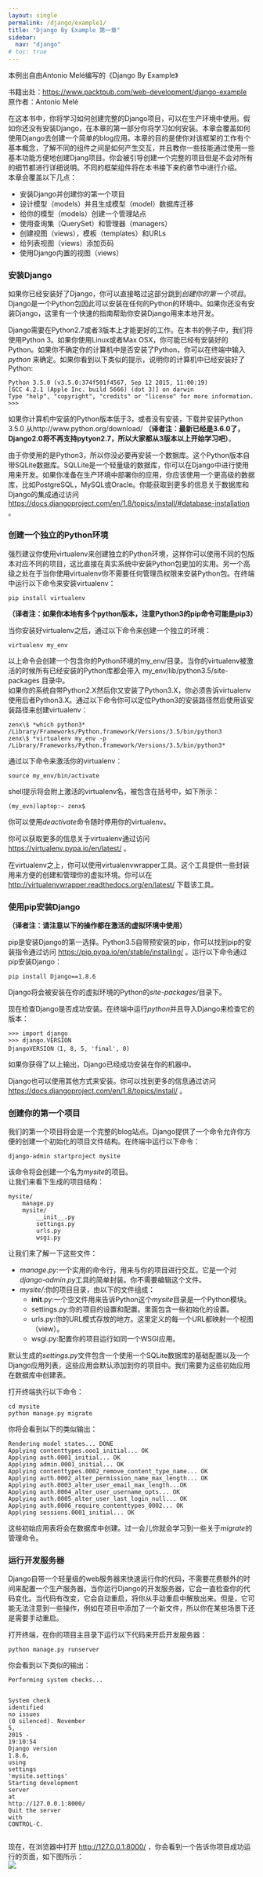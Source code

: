 ```yaml
---
layout: single
permalink: /django/example1/
title: "Django By Example 第一章"
sidebar:
  nav: "django"
# toc: true
---
```


本例出自由Antonio Melé编写的《Django By Example》

<div ><p>书籍出处：<a href="https://www.packtpub.com/web-development/django-example" class="uri">https://www.packtpub.com/web-development/django-example</a><br>
原作者：Antonio Melé</p>

<p>在这本书中，你将学习如何创建完整的Django项目，可以在生产环境中使用。假如你还没有安装Django，在本章的第一部分你将学习如何安装。本章会覆盖如何使用Django去创建一个简单的blog应用。本章的目的是使你对该框架的工作有个基本概念，了解不同的组件之间是如何产生交互，并且教你一些技能通过使用一些基本功能方便地创建Djang项目。你会被引导创建一个完整的项目但是不会对所有的细节都进行详细说明。不同的框架组件将在本书接下来的章节中进行介绍。<br>
本章会覆盖以下几点：</p>
<ul>
<li>安装Django并创建你的第一个项目</li>
<li>设计模型（models）并且生成模型（model）数据库迁移</li>
<li>给你的模型（models）创建一个管理站点</li>
<li>使用查询集（QuerySet）和管理器（managers）</li>
<li>创建视图（views），模板（templates）和URLs</li>
<li>给列表视图（views）添加页码</li>
<li>使用Django内置的视图（views）</li>
</ul>

### 安装Django

<p>如果你已经安装好了Django，你可以直接略过这部分跳到<em>创建你的第一个项目</em>。Django是一个Python包因此可以安装在任何的Python的环境中。如果你还没有安装Django，这里有一个快速的指南帮助你安装Django用来本地开发。</p>
<p>Django需要在Python2.7或者3版本上才能更好的工作。在本书的例子中，我们将使用Python 3。如果你使用Linux或者Max OSX，你可能已经有安装好的Python。如果你不确定你的计算机中是否安装了Python，你可以在终端中输入 <em>python</em> 来确定。如果你看到以下类似的提示，说明你的计算机中已经安装好了Python:</p>
<pre class="shell"><code class="hljs css"><span class="hljs-selector-tag">Python</span> 3<span class="hljs-selector-class">.5</span><span class="hljs-selector-class">.0</span> (<span class="hljs-selector-tag">v3</span><span class="hljs-selector-class">.5</span><span class="hljs-selector-class">.0</span><span class="hljs-selector-pseudo">:374f501f4567</span>, <span class="hljs-selector-tag">Sep</span> 12 2015, 11<span class="hljs-selector-pseudo">:00</span><span class="hljs-selector-pseudo">:19)</span>
<span class="hljs-selector-attr">[GCC 4.2.1 (Apple Inc. build 5666) (dot 3)]</span> <span class="hljs-selector-tag">on</span> <span class="hljs-selector-tag">darwin</span>
<span class="hljs-selector-tag">Type</span> "<span class="hljs-selector-tag">help</span>", "<span class="hljs-selector-tag">copyright</span>", "<span class="hljs-selector-tag">credits</span>" <span class="hljs-selector-tag">or</span> "<span class="hljs-selector-tag">license</span>" <span class="hljs-selector-tag">for</span> <span class="hljs-selector-tag">more</span> <span class="hljs-selector-tag">information</span>.
&gt;&gt;&gt;</code></pre>
<p>如果你计算机中安装的Python版本低于3，或者没有安装，下载并安装Python 3.5.0 从http://www.python.org/download/ <strong>（译者注：最新已经是3.6.0了，Django2.0将不再支持pytyon2.7，所以大家都从3版本以上开始学习吧）</strong>。</p>
<p>由于你使用的是Python3，所以你没必要再安装一个数据库。这个Python版本自带SQLite数据库。SQLLite是一个轻量级的数据库，你可以在Django中进行使用用来开发。如果你准备在生产环境中部署你的应用，你应该使用一个更高级的数据库，比如PostgreSQL，MySQL或Oracle。你能获取到更多的信息关于数据库和Django的集成通过访问 <a href="https://docs.djangoproject.com/en/1.8/topics/install/#database-installation" class="uri">https://docs.djangoproject.com/en/1.8/topics/install/#database-installation</a> 。</p>

### 创建一个独立的Python环境
<p>强烈建议你使用virtualenv来创建独立的Python环境，这样你可以使用不同的包版本对应不同的项目，这比直接在真实系统中安装Python包更加的实用。另一个高级之处在于当你使用virtualenv你不需要任何管理员权限来安装Python包。在终端中运行以下命令来安装virtualenv：</p>
<pre><code class="hljs cmake">pip <span class="hljs-keyword">install</span> virtualenv</code></pre>
<p><strong>（译者注：如果你本地有多个python版本，注意Python3的pip命令可能是pip3）</strong></p>
<p>当你安装好virtualenv之后，通过以下命令来创建一个独立的环境：</p>
<pre><code class="hljs nginx"><span class="hljs-attribute">virtualenv</span> my_env</code></pre>
<p>以上命令会创建一个包含你的Python环境的my_env/目录。当你的virtualenv被激活的时候所有已经安装的Python库都会带入 my_env/lib/python3.5/site-packages 目录中。<br>
如果你的系统自带Python2.X然后你又安装了Python3.X，你必须告诉virtualenv使用后者Python3.X。通过以下命令你可以定位Python3的安装路径然后使用该安装路径来创建virtualenv：</p>
<pre class="shell"><code class="hljs groovy">zenx\$ *which python3* 
<span class="hljs-regexp">/Library/</span>Frameworks<span class="hljs-regexp">/Python.framework/</span>Versions<span class="hljs-regexp">/3.5/</span>bin/python3
zenx\$ *virtualenv my_env -p 
<span class="hljs-regexp">/Library/</span>Frameworks<span class="hljs-regexp">/Python.framework/</span>Versions<span class="hljs-regexp">/3.5/</span>bin/python3*</code></pre>
<p>通过以下命令来激活你的virtualenv：</p>
<pre><code class="hljs bash"><span class="hljs-built_in">source</span> my_env/bin/activate</code></pre>
<p>shell提示将会附上激活的virtualenv名，被包含在括号中，如下所示：</p>
<pre><code class="hljs groovy">(my_evn)<span class="hljs-string">laptop:</span>~ zenx$</code></pre>
<p>你可以使用<em>deactivate</em>命令随时停用你的virtualenv。</p>
<p>你可以获取更多的信息关于virtualenv通过访问 <a href="https://virtualenv.pypa.io/en/latest/" class="uri">https://virtualenv.pypa.io/en/latest/</a> 。</p>
<p>在virtualenv之上，你可以使用virtualenvwrapper工具。这个工具提供一些封装用来方便的创建和管理你的虚拟环境。你可以在 <a href="http://virtualenvwrapper.readthedocs.org/en/latest/" class="uri">http://virtualenvwrapper.readthedocs.org/en/latest/</a> 下载该工具。</p>

### 使用pip安装Django

<p><strong>（译者注：请注意以下的操作都在激活的虚拟环境中使用）</strong></p>
<p>pip是安装Django的第一选择。Python3.5自带预安装的pip，你可以找到pip的安装指令通过访问 <a href="https://pip.pypa.io/en/stable/installing/" class="uri">https://pip.pypa.io/en/stable/installing/</a> 。运行以下命令通过pip安装Django：</p>
<pre><code class="hljs cmake">pip <span class="hljs-keyword">install</span> Django==<span class="hljs-number">1.8</span>.<span class="hljs-number">6</span></code></pre>
<p>Django将会被安装在你的虚拟环境的Python的<em>site-packages/</em>目录下。</p>
<p>现在检查Django是否成功安装。在终端中运行<em>python</em>并且导入Django来检查它的版本：</p>
<pre class="shell"><code class="hljs ruby"><span class="hljs-meta">&gt;&gt;</span>&gt; import django
<span class="hljs-meta">&gt;&gt;</span>&gt; django.VERSION
DjangoVERSION（<span class="hljs-number">1</span>, <span class="hljs-number">8</span>, <span class="hljs-number">5</span>, <span class="hljs-string">'final'</span>, <span class="hljs-number">0</span>)</code></pre>
<p>如果你获得了以上输出，Django已经成功安装在你的机器中。</p>
<p>Django也可以使用其他方式来安装。你可以找到更多的信息通过访问 <a href="https://docs.djangoproject.com/en/1.8/topics/install/" class="uri">https://docs.djangoproject.com/en/1.8/topics/install/</a> 。</p>

### 创建你的第一个项目
<p>我们的第一个项目将会是一个完整的blog站点。Django提供了一个命令允许你方便的创建一个初始化的项目文件结构。在终端中运行以下命令：</p>
<pre><code class="hljs">django-admin startproject mysite</code></pre>
<p>该命令将会创建一个名为<em>mysite</em>的项目。<br>
让我们来看下生成的项目结构：</p>
<pre><code class="hljs">mysite/
    manage.py
    mysite/
        __init__.py
        settings.py
        urls.py
        wsgi.py</code></pre>
<p>让我们来了解一下这些文件：</p>
<ul>
<li><em>manage.py</em>:一个实用的命令行，用来与你的项目进行交互。它是一个对<em>django-admin.py</em>工具的简单封装。你不需要编辑这个文件。</li>
<li><em>mysite/</em>:你的项目目录，由以下的文件组成：
<ul>
<li><strong>init</strong>.py:一个空文件用来告诉Python这个<em>mysite</em>目录是一个Python模块。</li>
<li>settings.py:你的项目的设置和配置。里面包含一些初始化的设置。</li>
<li>urls.py:你的URL模式存放的地方。这里定义的每一个URL都映射一个视图（view）。</li>
<li>wsgi.py:配置你的项目运行如同一个WSGI应用。</li>
</ul></li>
</ul>
<p>默认生成的<em>settings.py</em>文件包含一个使用一个SQLite数据库的基础配置以及一个Django应用列表，这些应用会默认添加到你的项目中。我们需要为这些初始应用在数据库中创建表。</p>
<p>打开终端执行以下命令：</p>
<pre class="shell"><code class="hljs css"><span class="hljs-selector-tag">cd</span> <span class="hljs-selector-tag">mysite</span>
<span class="hljs-selector-tag">python</span> <span class="hljs-selector-tag">manage</span><span class="hljs-selector-class">.py</span> <span class="hljs-selector-tag">migrate</span></code></pre>
<p>你将会看到以下的类似输出：</p>
<pre class="shell"><code class="hljs css"><span class="hljs-selector-tag">Rendering</span> <span class="hljs-selector-tag">model</span> <span class="hljs-selector-tag">states</span>... <span class="hljs-selector-tag">DONE</span>
<span class="hljs-selector-tag">Applying</span> <span class="hljs-selector-tag">contenttypes</span><span class="hljs-selector-class">.ooo1_initial</span>... <span class="hljs-selector-tag">OK</span>
<span class="hljs-selector-tag">Applying</span> <span class="hljs-selector-tag">auth</span><span class="hljs-selector-class">.0001_initial</span>... <span class="hljs-selector-tag">OK</span>
<span class="hljs-selector-tag">Applying</span> <span class="hljs-selector-tag">admin</span><span class="hljs-selector-class">.0001_initial</span>... <span class="hljs-selector-tag">OK</span>
<span class="hljs-selector-tag">Applying</span> <span class="hljs-selector-tag">contenttypes</span><span class="hljs-selector-class">.0002_remove_content_type_name</span>... <span class="hljs-selector-tag">OK</span>
<span class="hljs-selector-tag">Applying</span> <span class="hljs-selector-tag">auth</span><span class="hljs-selector-class">.0002_alter_permission_name_max_length</span>... <span class="hljs-selector-tag">OK</span>
<span class="hljs-selector-tag">Applying</span> <span class="hljs-selector-tag">auth</span><span class="hljs-selector-class">.0003_alter_user_email_max_length</span>..<span class="hljs-selector-class">.OK</span>
<span class="hljs-selector-tag">Applying</span> <span class="hljs-selector-tag">auth</span><span class="hljs-selector-class">.0004_alter_user_username_opts</span>... <span class="hljs-selector-tag">OK</span>
<span class="hljs-selector-tag">Applying</span> <span class="hljs-selector-tag">auth</span><span class="hljs-selector-class">.0005_alter_user_last_login_null</span>... <span class="hljs-selector-tag">OK</span>
<span class="hljs-selector-tag">Applying</span> <span class="hljs-selector-tag">auth</span><span class="hljs-selector-class">.0006_require_contenttypes_0002</span>... <span class="hljs-selector-tag">OK</span>
<span class="hljs-selector-tag">Applying</span> <span class="hljs-selector-tag">sessions</span><span class="hljs-selector-class">.0001_initial</span>... <span class="hljs-selector-tag">OK</span></code></pre>
<p>这些初始应用表将会在数据库中创建。过一会儿你就会学习到一些关于<em>migrate</em>的管理命令。</p>

### 运行开发服务器
<p>Django自带一个轻量级的web服务器来快速运行你的代码，不需要花费额外的时间来配置一个生产服务器。当你运行Django的开发服务器，它会一直检查你的代码变化。当代码有改变，它会自动重启，将你从手动重启中解放出来。但是，它可能无法注意到一些操作，例如在项目中添加了一个新文件，所以你在某些场景下还是需要手动重启。</p>
<p>打开终端，在你的项目主目录下运行以下代码来开启开发服务器：</p>
<pre><code class="hljs css"><span class="hljs-selector-tag">python</span> <span class="hljs-selector-tag">manage</span><span class="hljs-selector-class">.py</span> <span class="hljs-selector-tag">runserver</span></code></pre>
<p>你会看到以下类似的输出：</p>
<pre class="shell"><code class="hljs sql">Performing system checks...
    
System <span class="hljs-keyword">check</span> <span class="hljs-keyword">identified</span> <span class="hljs-keyword">no</span> issues (<span class="hljs-number">0</span> silenced).
November <span class="hljs-number">5</span>, <span class="hljs-number">2015</span> - <span class="hljs-number">19</span>:<span class="hljs-number">10</span>:<span class="hljs-number">54</span>
Django <span class="hljs-keyword">version</span> <span class="hljs-number">1.8</span><span class="hljs-number">.6</span>, <span class="hljs-keyword">using</span> <span class="hljs-keyword">settings</span> <span class="hljs-string">'mysite.settings'</span>
<span class="hljs-keyword">Starting</span> development <span class="hljs-keyword">server</span> <span class="hljs-keyword">at</span> <span class="hljs-keyword">http</span>://<span class="hljs-number">127.0</span><span class="hljs-number">.0</span><span class="hljs-number">.1</span>:<span class="hljs-number">8000</span>/
Quit the <span class="hljs-keyword">server</span> <span class="hljs-keyword">with</span> CONTROL-<span class="hljs-keyword">C</span>.</code></pre>
<p>现在，在浏览器中打开 <a href="http://127.0.0.1:8000/" class="uri">http://127.0.0.1:8000/</a> ，你会看到一个告诉你项目成功运行的页面，如下图所示：<br>
<iframe id="iframe_0.45448383937082903" src="data:text/html;charset=utf8,%3Cstyle%3Ebody%7Bmargin:0;padding:0%7D%3C/style%3E%3Cimg%20id=%22img%22%20src=%22http://upload-images.jianshu.io/upload_images/3966530-e5ab238aa9acbef9.png?imageMogr2/auto-orient/strip%257CimageView2/2/w/1240&amp;_=6152893%22%20style=%22border:none;max-width:848px%22%3E%3Cscript%3Ewindow.onload%20=%20function%20()%20%7Bvar%20img%20=%20document.getElementById('img');%20window.parent.postMessage(%7BiframeId:'iframe_0.45448383937082903',width:img.width,height:img.height%7D,%20'http://www.cnblogs.com');%7D%3C/script%3E" style="border: none; width: 616px; height: 150px;" frameborder="0" scrolling="no"></iframe></p>
<p>你可以指定Django在定制的host和端口上运行开发服务，或者告诉它你想要运行你的项目通过读取一个不同的配置文件。例如：你可以运行以下 manage.py命令：</p>
<pre class="shell"><code class="hljs nginx"><span class="hljs-attribute">python</span> manage.py runserver <span class="hljs-number">127.0.0.1:8001</span> \
--settings=mysite.settings</code></pre>
<p>这个命令迟早会对处理需要不同设置的多套环境启到作用。记住，这个服务器只是单纯用来开发，不适合在生产环境中使用。为了在生产环境中部署Django，你需要使用真实的web服务让它运行成一个WSGI应用例如Apache，Gunicorn或者uWSGI<strong>（译者注：强烈推荐 nginx+uwsgi+Django）</strong>。你能够获取到更多关于如何在不同的web服务中部署Django的信息，访问 <a href="https://docs.djangoproject.com/en/1.8/howto/deployment/wsgi/" class="uri">https://docs.djangoproject.com/en/1.8/howto/deployment/wsgi/</a> 。</p>
<p>本书外额外的需要下载的章节<em>第十三章,Going Live</em>包含为你的Django项目设置一个生产环境。</p>

### 项目设置

<p>让我们打开settings.py文件来看看你的项目的配置。在该文件中有许多设置是Django内置的，但这些只是所有Django可用配置的一部分。你可以通过访问 <a href="https://docs.djangoproject.com/en/1.8/ref/settings/" class="uri">https://docs.djangoproject.com/en/1.8/ref/settings/</a> 看到所有的设置和它们默认的值。</p>
<p>以下列出的设置非常值得一看：</p>
<ul>
<li>DEBUG 一个布尔型用来开启或关闭项目的debug模式。如果设置为True，当你的应用抛出一个未被捕获的异常时Django将会显示一个详细的错误页面。当你准备部署项目到生产环境，请记住一定要关闭debug模式。永远不要在生产环境中部署一个打开debug模式的站点因为那会暴露你的项目中的敏感数据。</li>
<li>ALLOWED_HOSTS 当debug模式开启或者运行测试的时候不会起作用<strong>（译者注：最新的Django版本中，不管有没有开启debug模式该设置都会启作用）</strong>。一旦你准备部署你的项目到生产环境并且关闭了debug模式，为了允许访问你的Django项目你就必须添加你的域或host在这个设置中。</li>
<li>INSTALLED_APPS 这个设置你在所有的项目中都需要编辑。这个设置告诉Django有哪些应用会在这个项目中激活。默认的，Django包含以下应用：</li>
<li>django.contrib.admin：这是一个管理站点。</li>
<li>django.contrib.auth：这是一个权限框架。</li>
<li>django.contrib.contenttypes：这是一个内容类型的框架。</li>
<li>django.contrib.sessions：这是一个会话（session）框架。</li>
<li>django.contrib.messages：这是一个消息框架。</li>
<li>django.contrib.staticfiles：这是一个用来管理静态文件的框架</li>
<li>MIDDLEWARE_CLASSES 是一个包含可执行中间件的元组。</li>
<li>ROOT_URLCONF 指明你的应用定义的主URL模式存放在哪个Python模块中。</li>
<li>DATABASES 是一个包含了所有在项目中使用的数据库的设置的字典。里面一定有一个默认的数据库。默认的配置使用的是SQLite3数据库。</li>
<li>LANGUAGE_CODE 定义Django站点的默认语言编码。</li>
</ul>
<p>不要担心你目前还看不懂这些设置的含义。你将会在之后的章节中熟悉这些设置。</p>

### 项目和应用
<p>贯穿全书，你会反复的读到项目和应用的地位。在Django中，一个项目被认为是一个安装了一些设置的Django；一个应用是一个包含模型（models），视图（views），模板（templates）以及URLs的组合。应用之间的交互通过Django框架提供的一些特定功能，并且应用可能被各种各样的项目重复使用。你可以认为项目就是你的网站，这个网站包含多个应用，例如blog，wiki或者论坛，这些应用都可以被其他的项目使用。<strong>（译者注：我去，我竟然漏翻了这一节- -|||，罪过罪过，阿米头发）</strong></p>

### 创建一个应用

<p>现在让我们创建你的第一个Django应用。我们将要创建一个勉强凑合的blog应用。在你的项目主目录下，运行以下命令：</p>
<pre><code class="hljs css"><span class="hljs-selector-tag">python</span> <span class="hljs-selector-tag">manage</span><span class="hljs-selector-class">.py</span> <span class="hljs-selector-tag">startapp</span> <span class="hljs-selector-tag">blog</span></code></pre>
<p>这个命令会创建blog应用的基本目录结构，如下所示：</p>
<pre class="shell"><code class="hljs">blog/
    __init__.py
    admin.py
    migrations/
        __init__.py
    models.py
    tests.py
    views.py</code></pre>
<p>这些文件的含义：</p>
<ul>
<li>admin.py: 在这儿你可以注册你的模型（models）并将它们包含到Django的管理页面中。使用Django的管理页面是可选的。</li>
<li>migrations: 这个目录将会包含你的应用的数据库迁移。Migrations允许Django跟踪你的模型（model）变化并因此来同步数据库。</li>
<li>models.py: 你的应用的数据模型（models）。所有的Django应用都需要拥有一个<em>models.py</em>文件，但是这个文件可以是空的。</li>
<li>tests.py：在这儿你可以为你的应用创建测试。</li>
<li>views.py：你的应用逻辑将会放在这儿。每一个视图（view）都会接受一个HTTP请求，处理该请求，最后返回一个响应。</li>
</ul>

### 设计blog数据架构
<p>我们将要开始为你的blog设计初始的数据模型（models）。一个模型（model）就是一个Python类，该类继承了<em>django.db.models.model</em>,在其中的每一个属性表示一个数据库字段。Django将会为<em>models.py</em>中的每一个定义的模型（model）创建一张表。当你创建好一个模型（model），Django会提供一个非常实用的API来方便的查询数据库。</p>
<p>首先，我们定义一个<em>POST</em>模型（model）。在blog应用下的<em>models.py</em>文件中添加以下内容：</p>
<div class="sourceCode"><pre class="sourceCode python"><code class="sourceCode python hljs"><span class="im"><span class="hljs-keyword">from</span></span> django.db <span class="im"><span class="hljs-keyword">import</span></span> models
<span class="im"><span class="hljs-keyword">from</span></span> django.utils <span class="im"><span class="hljs-keyword">import</span></span> timezone
<span class="im"><span class="hljs-keyword">from</span></span> django.contrib.auth.models <span class="im"><span class="hljs-keyword">import</span></span> User


<span class="kw"><span class="hljs-class"><span class="hljs-keyword">class</span></span></span><span class="hljs-class"> <span class="hljs-title">Post</span><span class="hljs-params">(models.Model)</span>:</span>
    STATUS_CHOICES <span class="op">=</span> (
        (<span class="st"><span class="hljs-string">'draft'</span></span>, <span class="st"><span class="hljs-string">'Draft'</span></span>),
        (<span class="st"><span class="hljs-string">'published'</span></span>, <span class="st"><span class="hljs-string">'Published'</span></span>),
    )
    title <span class="op">=</span> models.CharField(max_length<span class="op">=</span><span class="dv"><span class="hljs-number">250</span></span>)
    slug <span class="op">=</span> models.SlugField(max_length<span class="op">=</span><span class="dv"><span class="hljs-number">250</span></span>,
                            unique_for_date<span class="op">=</span><span class="st"><span class="hljs-string">'publish'</span></span>)
    author <span class="op">=</span> models.ForeignKey(User,
                                related_name<span class="op">=</span><span class="st"><span class="hljs-string">'blog_posts'</span></span>)
    body <span class="op">=</span> models.TextField()
    publish <span class="op">=</span> models.DateTimeField(default<span class="op">=</span>timezone.now)
    created <span class="op">=</span> models.DateTimeField(auto_now_add<span class="op">=</span><span class="va"><span class="hljs-keyword">True</span></span>)
    updated <span class="op">=</span> models.DateTimeField(auto_now<span class="op">=</span><span class="va"><span class="hljs-keyword">True</span></span>)
    status <span class="op">=</span> models.CharField(max_length<span class="op">=</span><span class="dv"><span class="hljs-number">10</span></span>,
                                choices<span class="op">=</span>STATUS_CHOICES,
                                default<span class="op">=</span><span class="st"><span class="hljs-string">'draft'</span></span>)
                            
    <span class="kw"><span class="hljs-class"><span class="hljs-keyword">class</span></span></span><span class="hljs-class"> <span class="hljs-title">Meta</span>:</span>
        ordering <span class="op">=</span> (<span class="st"><span class="hljs-string">'-publish'</span></span>,)
        
    <span class="kw"><span class="hljs-function"><span class="hljs-keyword">def</span></span></span><span class="hljs-function"> </span><span class="fu"><span class="hljs-function"><span class="hljs-title">__str__</span></span></span><span class="hljs-function"><span class="hljs-params">(</span></span><span class="va"><span class="hljs-function"><span class="hljs-params">self</span></span></span><span class="hljs-function"><span class="hljs-params">)</span>:</span>
        <span class="cf"><span class="hljs-keyword">return</span></span> <span class="va">self</span>.title</code></pre></div>
<p>这就是我们给blog帖子使用的基础模型（model）。让我们来看下刚才在这个模型（model）中定义的各个字段含义：</p>
<ul>
<li>title： 这个字段对应帖子的标题。它是<em>CharField</em>，在SQL数据库中会被转化成VARCHAR。</li>
<li>slug：这个字段将会在URLs中使用。slug就是一个短标签，该标签只包含字母，数字，下划线或连接线。我们将通过使用slug字段给我们的blog帖子构建漂亮的，友好的URLs。我们给该字段添加了<em>unique_for_date</em>参数，这样我们就可以使用日期和帖子的slug来为所有帖子构建URLs。在相同的日期中Django会阻止多篇帖子拥有相同的slug。</li>
<li>author：这是一个<em>ForeignKey</em>。这个字段定义了一个多对一（many-to-one）的关系。我们告诉Django一篇帖子只能由一名用户编写，一名用户能编写多篇帖子。根据这个字段，Django将会在数据库中通过有关联的模型（model）主键来创建一个外键。在这个场景中，我们关联上了Django权限系统的<em>User</em>模型（model）。我们通过<em>related_name</em>属性指定了从<em>User</em>到<em>Post</em>的反向关系名。我们将会在之后学习到更多关于这方面的内容。</li>
<li>body：这是帖子的主体。它是<em>TextField</em>，在SQL数据库中被转化成<em>TEXT</em>。</li>
<li>publish：这个日期表明帖子什么时间发布。我们使用Djnago的<em>timezone</em>的<em>now</em>方法来设定默认值。This is just a timezone-aware datetime.now<strong>（译者注：这句该咋翻译好呢）</strong>。</li>
<li>created：这个日期表明帖子什么时间创建。因为我们在这儿使用了<em>auto_now_add</em>，当一个对象被创建的时候这个字段会自动保存当前日期。</li>
<li>updated：这个日期表明帖子什么时候更新。因为我们在这儿使用了<em>auto_now</em>，当我们更新保存一个对象的时候这个字段将会自动更新到当前日期。</li>
<li>status：这个字段表示当前帖子的展示状态。我们使用了一个<em>choices</em>参数，这样这个字段的值只能是给予的选择参数中的某一个值。<strong>（译者注：传入元组，比如<code>(1,2)</code>，那么该字段只能选择1或者2，没有其他值可以选择）</strong></li>
</ul>
<p>就像你所看到的的，Django内置了许多不同的字段类型给你使用，这样你就能够定义你自己的模型（models）。通过访问 <a href="https://docs.djangoproject.com/en/1.8/ref/models/fields/" class="uri">https://docs.djangoproject.com/en/1.8/ref/models/fields/</a> 你可以找到所有的字段类型。</p>
<p>在模型（model）中的类<em>Meta</em>包含元数据。我们告诉Django查询数据库的时候默认返回的是根据<em>publish</em>字段进行降序排列过的结果。我们使用负号来指定进行降序排列。</p>
<p><em><strong>str</strong>()</em>方法是当前对象默认的可读表现。Django将会在很多地方用到它例如管理站点中。</p>
<blockquote>
<p>如果你之前使用过Python2.X，请注意在Python3中所有的strings都使用unicode，因此我们只使用<em><strong>str</strong>()</em>方法。<em><strong>unicode</strong>()</em>方法已经废弃。<strong>（译者注：Python3大法好，Python2别再学了，直接学Python3吧）</strong></p>
</blockquote>
<p>在我们处理日期之前，我们需要下载<em>pytz</em>模块。这个模块给Python提供时区的定义并且SQLite也需要它来对日期进行操作。在终端中输入以下命令来安装<em>pytz</em>：</p>
<pre><code class="hljs cmake">pip <span class="hljs-keyword">install</span> pytz</code></pre>
<p>Django内置对时区日期处理的支持。你可以在你的项目中的<em>settings.py</em>文件中通过<em>USE_TZ</em>来设置激活或停用对时区的支持。当你通过<em>startproject</em>命令来创建一个新项目的时候这个设置默认为<em>True</em>。</p>

### 激活你的应用

<p>为了让Django能保持跟踪你的应用并且根据你的应用中的模型（models）来创建数据库表，我们必须激活你的应用。因此，编辑<em>settings.py</em>文件，在<em>INSTALLED_APPS</em>设置中添加<em>blog</em>。看上去如下所示：</p>
<div class="sourceCode"><pre class="sourceCode python"><code class="sourceCode python hljs">INSTALLED_APPS <span class="op">=</span> ( 
    <span class="st"><span class="hljs-string">'django.contrib.admin'</span></span>,    
    <span class="co"><span class="hljs-string">'django.contrib.auth'</span></span>, 
    <span class="co"><span class="hljs-string">'django.contrib.contenttypes'</span></span>, 
    <span class="co"><span class="hljs-string">'django.contrib.sessions'</span></span>, 
    <span class="co"><span class="hljs-string">'django.contrib.messages'</span></span>, 
    <span class="co"><span class="hljs-string">'django.contrib.staticfiles'</span></span>,
    <span class="co"><span class="hljs-string">'blog'</span></span>,
 )</code></pre></div>
<p><strong>（译者注：该设置中应用的排列顺序也会对项目的某些方面产生影响，具体情况后几章会有介绍，这里提醒下）</strong></p>
<p>现在Django已经知道在项目中的我们的应用是激活状态并且将会对其中的模型（models）进行自审。</p>

### 创建和进行数据库迁移

<p>让我们为我们的模型（model）在数据库中创建一张数据表格。Django自带一个数据库迁移（migration）系统来跟踪你对模型（models）的修改，然后会同步到数据库。<em>migrate</em>命令会应用到所有在<em>INSTALLED_APPS</em>中的应用，它会根据当前的模型（models）和数据库迁移（migrations）来同步数据库。</p>
<p>首先，我们需要为我们刚才创建的新模型（model）创建一个数据库迁移（migration）。在你的项目主目录下，执行以下命令：</p>
<pre><code class="hljs css"><span class="hljs-selector-tag">python</span> <span class="hljs-selector-tag">manage</span><span class="hljs-selector-class">.py</span> <span class="hljs-selector-tag">makemigrations</span> <span class="hljs-selector-tag">blog</span></code></pre>
<p>你会看到以下输出:</p>
<pre class="shell"><code class="hljs python">Migrations <span class="hljs-keyword">for</span> <span class="hljs-string">'blog'</span>:
    <span class="hljs-number">0001</span>_initial.py;
        - Create model Post</code></pre>
<p>Django在blog应用下的migrations目录中创建了一个<em>0001——initial.py</em>文件。你可以打开这个文件来看下一个数据库迁移的内容。</p>
<p>让我们来看下Django根据我们的模型（model）将会为在数据库中创建的表而执行的SQL代码。<em>sqlmigrate</em>命令带上数据库迁移（migration）的名字将会返回它们的SQL，但不会立即去执行。运行以下命令来看下输出：</p>
<pre><code class="hljs css"><span class="hljs-selector-tag">python</span> <span class="hljs-selector-tag">manage</span><span class="hljs-selector-class">.py</span> <span class="hljs-selector-tag">sqlmigrate</span> <span class="hljs-selector-tag">blog</span> 0001</code></pre>
<p>输出类似如下：</p>
<pre class="shell"><code class="hljs sql"><span class="hljs-keyword">BEGIN</span>;
<span class="hljs-keyword">CREATE</span> <span class="hljs-keyword">TABLE</span> <span class="hljs-string">"blog_post"</span> (<span class="hljs-string">"id"</span> <span class="hljs-built_in">integer</span> <span class="hljs-keyword">NOT</span> <span class="hljs-literal">NULL</span> PRIMARY <span class="hljs-keyword">KEY</span> AUTOINCREMENT, <span class="hljs-string">"title"</span> <span class="hljs-built_in">varchar</span>(<span class="hljs-number">250</span>) <span class="hljs-keyword">NOT</span> <span class="hljs-literal">NULL</span>, <span class="hljs-string">"slug"</span> <span class="hljs-built_in">varchar</span>(<span class="hljs-number">250</span>) <span class="hljs-keyword">NOT</span> <span class="hljs-literal">NULL</span>, <span class="hljs-string">"body"</span> <span class="hljs-built_in">text</span> <span class="hljs-keyword">NOT</span> <span class="hljs-literal">NULL</span>, <span class="hljs-string">"publish"</span> datetime <span class="hljs-keyword">NOT</span> <span class="hljs-literal">NULL</span>, <span class="hljs-string">"created"</span> datetime <span class="hljs-keyword">NOT</span> <span class="hljs-literal">NULL</span>, <span class="hljs-string">"updated"</span> datetime <span class="hljs-keyword">NOT</span> <span class="hljs-literal">NULL</span>, <span class="hljs-string">"status"</span> <span class="hljs-built_in">varchar</span>(<span class="hljs-number">10</span>) <span class="hljs-keyword">NOT</span> <span class="hljs-literal">NULL</span>, <span class="hljs-string">"author_id"</span> <span class="hljs-built_in">integer</span> <span class="hljs-keyword">NOT</span> <span class="hljs-literal">NULL</span> <span class="hljs-keyword">REFERENCES</span> <span class="hljs-string">"auth_user"</span> (<span class="hljs-string">"id"</span>));
<span class="hljs-keyword">CREATE</span> <span class="hljs-keyword">INDEX</span> <span class="hljs-string">"blog_post_2dbcba41"</span> <span class="hljs-keyword">ON</span> <span class="hljs-string">"blog_post"</span> (<span class="hljs-string">"slug"</span>);
<span class="hljs-keyword">CREATE</span> <span class="hljs-keyword">INDEX</span> <span class="hljs-string">"blog_post_4f331e2f"</span> <span class="hljs-keyword">ON</span> <span class="hljs-string">"blog_post"</span> (<span class="hljs-string">"author_id"</span>);
<span class="hljs-keyword">COMMIT</span>;</code></pre>
<p>Django会根据你正在使用的数据库进行以上精准的输出。以上SQL语句是为SQLite数据库准备的。如你所见，Django生成的表名前缀为应用名之后跟上模型（model）的小写（blog_post），但是你也可以通过在模型（models）的<em>Meta</em>类中使用<em>db_table</em>属性来指定表名。Django会自动为每个模型（model）创建一个主键，但是你也可以通过在模型（model）中的某个字段上设置<em>primarry_key=True</em>来指定主键。</p>
<p>让我们根据新模型（model）来同步数据库。运行以下的命令来应用已存在的数据迁移（migrations）：</p>
<pre><code class="hljs css"><span class="hljs-selector-tag">python</span> <span class="hljs-selector-tag">manage</span><span class="hljs-selector-class">.py</span> <span class="hljs-selector-tag">migrate</span></code></pre>
<p>你应该会看到以下行跟在输出的末尾：</p>
<pre><code class="hljs css"><span class="hljs-selector-tag">Applying</span> <span class="hljs-selector-tag">blog</span><span class="hljs-selector-class">.0001_initial</span>... <span class="hljs-selector-tag">OK</span></code></pre>
<p>我们刚刚为<em>INSTALLED_APPS</em>中所有的应用进行了数据库迁移（migrations），包括我们的<em>blog</em>应用。在进行了数据库迁移（migrations）之后，数据库会反映我们模型的当前状态。</p>
<p>如果为了添加，删除，或是改变了存在的模型（models）中字段，或者你添加了新的模型（models）而编辑了<em>models.py</em>文件，你都需要通过使用<em>makemigrations</em>命令做一次新的数据库迁移（migration）。数据库迁移（migration）允许Django来保持对模型（model）改变的跟踪。之后你必须通过<em>migrate</em>命令来保持数据库与我们的模型（models）同步。</p>

### 为你的模型（models）创建一个管理站点(Admin)

<p>现在我们已经定义好了<em>Post</em>模型（model），我们将要创建一个简单的管理站点来管理blog帖子。Django内置了一个管理接口，该接口对编辑内容非常的有用。这个Django管理站点会根据你的模型（model）元数据进行动态构建并且提供一个可读的接口来编辑内容。你可以对这个站点进行自由的定制，配置你的模型（models）在其中如何进行显示。</p>
<p>请记住，<em>django.contrib.admin</em>已经被包含在我们项目的<em>INSTALLED_APPS</em>设置中，我们不需要再额外添加。</p>

### 创建一个超级用户

<p>首先，我们需要创建一名用户来管理这个管理站点。运行以下的命令：</p>
<pre><code class="hljs css"><span class="hljs-selector-tag">python</span> <span class="hljs-selector-tag">manage</span><span class="hljs-selector-class">.py</span> <span class="hljs-selector-tag">createsuperuser</span></code></pre>
<p>你会看下以下输出。输入你想要的用户名，邮箱和密码：</p>
<pre class="shell"><code class="hljs sql">Username (leave blank to <span class="hljs-keyword">use</span> <span class="hljs-string">'admin'</span>): <span class="hljs-keyword">admin</span>
Email address: <span class="hljs-keyword">admin</span>@<span class="hljs-keyword">admin</span>.com
<span class="hljs-keyword">Password</span>: ********
<span class="hljs-keyword">Password</span> (again): ********
Superuser created successfully.</code></pre>

### Django管理站点
<p>现在，通过<code>python manage.py runserver</code>命令来启动开发服务器，之后在浏览器中打开 <a href="http://127.0.0.1:8000/admin/" class="uri">http://127.0.0.1:8000/admin/</a> 。你会看到管理站点的登录页面，如下所示：<br>
<iframe id="iframe_0.5611286702084075" src="data:text/html;charset=utf8,%3Cstyle%3Ebody%7Bmargin:0;padding:0%7D%3C/style%3E%3Cimg%20id=%22img%22%20src=%22http://upload-images.jianshu.io/upload_images/3966530-e2479f1cb20b1d5f.png?imageMogr2/auto-orient/strip%257CimageView2/2/w/1240&amp;_=6152893%22%20style=%22border:none;max-width:848px%22%3E%3Cscript%3Ewindow.onload%20=%20function%20()%20%7Bvar%20img%20=%20document.getElementById('img');%20window.parent.postMessage(%7BiframeId:'iframe_0.5611286702084075',width:img.width,height:img.height%7D,%20'http://www.cnblogs.com');%7D%3C/script%3E" style="border: none; width: 336px; height: 250px;" frameborder="0" scrolling="no"></iframe></p>
<p>使用你在上一步中创建的超级用户信息进行登录。你将会看到管理站点的首页，如下所示：<br>
<iframe id="iframe_0.3293238625245323" src="data:text/html;charset=utf8,%3Cstyle%3Ebody%7Bmargin:0;padding:0%7D%3C/style%3E%3Cimg%20id=%22img%22%20src=%22http://upload-images.jianshu.io/upload_images/3966530-80c83f3a385f13c1.png?imageMogr2/auto-orient/strip%257CimageView2/2/w/1240&amp;_=6152893%22%20style=%22border:none;max-width:848px%22%3E%3Cscript%3Ewindow.onload%20=%20function%20()%20%7Bvar%20img%20=%20document.getElementById('img');%20window.parent.postMessage(%7BiframeId:'iframe_0.3293238625245323',width:img.width,height:img.height%7D,%20'http://www.cnblogs.com');%7D%3C/script%3E" style="border: none; width: 615px; height: 119px;" frameborder="0" scrolling="no"></iframe></p>
<p><em>Group</em>和<em>User</em> 模型（models） 位于<em>django.contrib.auth</em>，是Django权限管理框架的一部分。如果你点击<em>Users</em>，你将会看到你之前创建的用户信息。你的blog应用的<em>Post</em>模型（model）和<em>User</em>（model）关联在了一起。记住，它们是通过<em>author</em>字段进行关联的。</p>

### 在管理站点中添加你的模型（models）

<p>让我们在管理站点中添加你的blog模型（models）。编辑blog应用下的<em>admin.py</em>文件，如下所示：</p>
<div class="sourceCode"><pre class="sourceCode python"><code class="sourceCode python hljs"><span class="im"><span class="hljs-keyword">from</span></span> django.contrib <span class="im"><span class="hljs-keyword">import</span></span> admin
<span class="im"><span class="hljs-keyword">from</span></span> .models <span class="im"><span class="hljs-keyword">import</span></span> Post

admin.site.register(Post)</code></pre></div>
<p>现在，在浏览器中刷新管理站点。你会看到你的<em>Post</em>模型（model）已经在页面中展示，如下所示：<br>
<iframe id="iframe_0.18670075318742563" src="data:text/html;charset=utf8,%3Cstyle%3Ebody%7Bmargin:0;padding:0%7D%3C/style%3E%3Cimg%20id=%22img%22%20src=%22http://upload-images.jianshu.io/upload_images/3966530-52e408aa45e35c1f.png?imageMogr2/auto-orient/strip%257CimageView2/2/w/1240&amp;_=6152893%22%20style=%22border:none;max-width:848px%22%3E%3Cscript%3Ewindow.onload%20=%20function%20()%20%7Bvar%20img%20=%20document.getElementById('img');%20window.parent.postMessage(%7BiframeId:'iframe_0.18670075318742563',width:img.width,height:img.height%7D,%20'http://www.cnblogs.com');%7D%3C/script%3E" style="border: none; width: 622px; height: 136px;" frameborder="0" scrolling="no"></iframe></p>
<p>这很简单，对吧？当你在Django的管理页面注册了一个模型（model），Django会通过对你的模型（models）进行内省然后提供给你一个非常友好有用的接口，这个接口允许你非常方便的排列，编辑，创建，以及删除对象。</p>
<p>点击<em>Posts</em>右侧的<em>Add</em>链接来添加一篇新帖子。你将会看到Django根据你的模型（model）动态生成了一个表单，如下所示：<br>
<iframe id="iframe_0.6397721579927427" src="data:text/html;charset=utf8,%3Cstyle%3Ebody%7Bmargin:0;padding:0%7D%3C/style%3E%3Cimg%20id=%22img%22%20src=%22http://upload-images.jianshu.io/upload_images/3966530-392e41ac7cb34cda.png?imageMogr2/auto-orient/strip%257CimageView2/2/w/1240&amp;_=6152893%22%20style=%22border:none;max-width:848px%22%3E%3Cscript%3Ewindow.onload%20=%20function%20()%20%7Bvar%20img%20=%20document.getElementById('img');%20window.parent.postMessage(%7BiframeId:'iframe_0.6397721579927427',width:img.width,height:img.height%7D,%20'http://www.cnblogs.com');%7D%3C/script%3E" style="border: none; width: 622px; height: 329px;" frameborder="0" scrolling="no"></iframe></p>
<p>Django给不同类型的字段使用了不同的表单控件。即使是复杂的字段例如<em>DateTimeField</em>也被展示成一个简单的接口类似一个JavaScript日期选择器。</p>
<p>填写好表单然后点击<em>Save</em>按钮。你会被重定向到帖子列页面并且得到一条帖子成功创建的提示，如下所示：<br>
<iframe id="iframe_0.2706711216611424" src="data:text/html;charset=utf8,%3Cstyle%3Ebody%7Bmargin:0;padding:0%7D%3C/style%3E%3Cimg%20id=%22img%22%20src=%22http://upload-images.jianshu.io/upload_images/3966530-879a2158c1c80ae9.png?imageMogr2/auto-orient/strip%257CimageView2/2/w/1240&amp;_=6152893%22%20style=%22border:none;max-width:848px%22%3E%3Cscript%3Ewindow.onload%20=%20function%20()%20%7Bvar%20img%20=%20document.getElementById('img');%20window.parent.postMessage(%7BiframeId:'iframe_0.2706711216611424',width:img.width,height:img.height%7D,%20'http://www.cnblogs.com');%7D%3C/script%3E" style="border: none; width: 624px; height: 170px;" frameborder="0" scrolling="no"></iframe></p>

### 定制models的展示形式
<p>现在我们来看下如何定制管理站点。编辑blog应用下的<em>admin.py</em>文件，使之如下所示：</p>
<div class="sourceCode"><pre class="sourceCode python"><code class="sourceCode python hljs"><span class="im"><span class="hljs-keyword">from</span></span> django.contrib <span class="im"><span class="hljs-keyword">import</span></span> admin
<span class="im"><span class="hljs-keyword">from</span></span> .models <span class="im"><span class="hljs-keyword">import</span></span> Post

<span class="kw"><span class="hljs-class"><span class="hljs-keyword">class</span></span></span><span class="hljs-class"> <span class="hljs-title">PostAdmin</span><span class="hljs-params">(admin.ModelAdmin)</span>:</span>
    list_display <span class="op">=</span> (<span class="st"><span class="hljs-string">'title'</span></span>, <span class="st"><span class="hljs-string">'slug'</span></span>, <span class="st"><span class="hljs-string">'author'</span></span>, <span class="st"><span class="hljs-string">'publish'</span></span>,
                    <span class="co"><span class="hljs-string">'status'</span></span>)
admin.site.register(Post, PostAdmin)</code></pre></div>
<p>我们使用继承了<em>ModelAdmin</em>的定制类来告诉Django管理站点中需要注册我们自己的模型（model）。在这个类中，我们可以包含一些关于如何在管理站点中展示模型（model）的信息以及如何与该模型（model）进行交互。<em>list_display</em>属性允许你在设置一些你想要在管理对象列表页面显示的模型（model）字段。</p>
<p>让我们通过更多的选项来定制管理模型（model），如使用以下代码：</p>
<div class="sourceCode"><pre class="sourceCode python"><code class="sourceCode python hljs"><span class="kw"><span class="hljs-class"><span class="hljs-keyword">class</span></span></span><span class="hljs-class"> <span class="hljs-title">PostAdmin</span><span class="hljs-params">(admin.ModelAdmin)</span>:</span>
    list_display <span class="op">=</span> (<span class="st"><span class="hljs-string">'title'</span></span>, <span class="st"><span class="hljs-string">'slug'</span></span>, <span class="st"><span class="hljs-string">'author'</span></span>, <span class="st"><span class="hljs-string">'publish'</span></span>,
                    <span class="co"><span class="hljs-string">'status'</span></span>)
    list_filter <span class="op">=</span> (<span class="st"><span class="hljs-string">'status'</span></span>, <span class="st"><span class="hljs-string">'created'</span></span>, <span class="st"><span class="hljs-string">'publish'</span></span>, <span class="st"><span class="hljs-string">'author'</span></span>)
    search_fields <span class="op">=</span> (<span class="st"><span class="hljs-string">'title'</span></span>, <span class="st"><span class="hljs-string">'body'</span></span>)
    prepopulated_fields <span class="op">=</span> {<span class="st"><span class="hljs-string">'slug'</span></span>: (<span class="st"><span class="hljs-string">'title'</span></span>,)}
    raw_id_fields <span class="op">=</span> (<span class="st"><span class="hljs-string">'author'</span></span>,)
    date_hierarchy <span class="op">=</span> <span class="st"><span class="hljs-string">'publish'</span></span>
    ordering <span class="op">=</span> [<span class="st"><span class="hljs-string">'status'</span></span>, <span class="st"><span class="hljs-string">'publish'</span></span>]</code></pre></div>
<p>回到浏览器刷新管理站点页面，现在应该如下所示：<br>
<iframe id="iframe_0.035608481350103416" src="data:text/html;charset=utf8,%3Cstyle%3Ebody%7Bmargin:0;padding:0%7D%3C/style%3E%3Cimg%20id=%22img%22%20src=%22http://upload-images.jianshu.io/upload_images/3966530-3b8a79f28e1a04de.png?imageMogr2/auto-orient/strip%257CimageView2/2/w/1240&amp;_=6152893%22%20style=%22border:none;max-width:848px%22%3E%3Cscript%3Ewindow.onload%20=%20function%20()%20%7Bvar%20img%20=%20document.getElementById('img');%20window.parent.postMessage(%7BiframeId:'iframe_0.035608481350103416',width:img.width,height:img.height%7D,%20'http://www.cnblogs.com');%7D%3C/script%3E" style="border: none; width: 607px; height: 300px;" frameborder="0" scrolling="no"></iframe></p>
<p>你可以看到帖子列页面中展示的字段都是你在<em>list-dispaly</em>属性中指定的。这个列页面现在包含了一个右侧边栏允许你根据<em>list_filter</em>属性中指定的字段来过滤返回结果。一个搜索框也应用在页面中。这是因为我们还通过使用<em>search_fields</em>属性定义了一个搜索字段列。在搜索框的下方，有个可以通过时间层快速导航的栏，该栏通过定义<em>date_hierarchy</em>属性出现。你还能看到这些帖子默认的通过<em>Status</em>和<em>Publish</em>列进行排序。这是因为你通过使用<em>ordering</em>属性指定了默认排序。</p>
<p>现在，点击<em>Add post</em>链接。你还会在这儿看到一些改变。当你输入完成新帖子的标题，<em>slug</em>字段将会自动填充。我们通过使用<em>prepoupulated_fields</em>属性告诉Django通过输入的标题来填充<em>slug</em>字段。同时，现在的<em>author</em>字段展示显示为了一个搜索控件，这样当你的用户量达到成千上万级别的时候比再使用下拉框进行选择更加的人性化，如下图所示：<br>
<iframe id="iframe_0.5999441371314831" src="data:text/html;charset=utf8,%3Cstyle%3Ebody%7Bmargin:0;padding:0%7D%3C/style%3E%3Cimg%20id=%22img%22%20src=%22http://upload-images.jianshu.io/upload_images/3966530-f89c73f0b51aba4b.png?imageMogr2/auto-orient/strip%257CimageView2/2/w/1240&amp;_=6152893%22%20style=%22border:none;max-width:848px%22%3E%3Cscript%3Ewindow.onload%20=%20function%20()%20%7Bvar%20img%20=%20document.getElementById('img');%20window.parent.postMessage(%7BiframeId:'iframe_0.5999441371314831',width:img.width,height:img.height%7D,%20'http://www.cnblogs.com');%7D%3C/script%3E" style="border: none; width: 305px; height: 39px;" frameborder="0" scrolling="no"></iframe></p>
<p>通过短短的几行代码，我们就在管理站点中自定义了我们的模型（model）的展示形式。还有更多的方式可以用来定制Django的管理站点。在这本书的后面，我们还会进一步讲述。</p>

### 使用查询集（QuerySet）和管理器（managers）
<p>现在，你已经有了一个完整功能的管理站点来管理你的blog内容，是时候学习如何从数据库中检索信息并且与这些信息进行交互了。Django自带了一个强大的数据库抽象API可以让你轻松的创建，检索，更新以及删除对象。Django的<em>Object-relational Mapper(ORM)</em>可以兼容MySQL,PostgreSQL,SQLite以及Oracle。请记住你可以在你项目下的<em>setting.py</em>中编辑<em>DATABASES</em>设置来指定数据库。Django可以同时与多个数据库进行工作，这样你可以编写数据库路由通过任何你喜欢的方式来操作数据。</p>
<p>一旦你创建好了你的数据模型（models），Django会提供你一个API来与它们进行交互。你可以找到数据模型（model）的官方参考文档通过访问 <a href="https://docs.djangoproject.com/en/1.8/ref/models/" class="uri">https://docs.djangoproject.com/en/1.8/ref/models/</a> 。</p>

### 创建对象
<p>打开终端运行以下命令来打开Python shell：</p>
<pre><code class="hljs css"><span class="hljs-selector-tag">python</span> <span class="hljs-selector-tag">manage</span><span class="hljs-selector-class">.py</span> <span class="hljs-selector-tag">shell</span></code></pre>
<p>然后依次输入以下内容：</p>
<pre class="shell"><code class="hljs ruby"><span class="hljs-meta">&gt;&gt;</span>&gt; from django.contrib.auth.models import User
<span class="hljs-meta">&gt;&gt;</span>&gt; from blog.models import Post
<span class="hljs-meta">&gt;&gt;</span>&gt; user = User.objects.get(username=<span class="hljs-string">'admin'</span>)
<span class="hljs-meta">&gt;&gt;</span>&gt; post = Post.objects.create(title=<span class="hljs-string">'One more post'</span>,
                        slug=<span class="hljs-string">'one-more-post'</span>,
                        body=<span class="hljs-string">'Post body.'</span>,
                        author=user)
<span class="hljs-meta">&gt;&gt;</span>&gt; post.save()</code></pre>
<p>让我们来研究下这些代码做了什么。首先，我们取回了一个username是<em>admin</em>的用户对象：</p>
<pre><code class="hljs ini"><span class="hljs-attr">user</span> = User.objects.get(username=<span class="hljs-string">'admin'</span>)</code></pre>
<p><code>get()</code>方法允许你从数据库取回一个单独的对象。注意这个方法只希望在查询中有唯一的一个匹配。如果在数据库中没有返回结果，这个方法会抛出一个<em>DoesNotExist</em>异常，如果数据库返回多个匹配结果，将会抛出一个<em>MultipleObjectsReturned</em>异常。当查询执行的时候，所有的异常都是模型（model）类的属性。</p>
<p>接着，我们来创建一个拥有定制标题标题，slug和内容的<em>Post</em>实例，然后我们设置之前取回的user胃这篇帖子的作者如下所示：</p>
<pre><code class="hljs lisp">post = Post(<span class="hljs-name">title=</span>'Another post', slug='another-post', body='Postbody.', author=user)</code></pre>
<blockquote>
<p>这个对象只是存在内存中不会执行到数据库中</p>
</blockquote>
<p>最后，我们通过使用<em>save()</em>方法来保存该对象到数据库中：</p>
<pre><code class="hljs fortran">post.<span class="hljs-keyword">save</span>()</code></pre>
<p>这步操作将会执行一段SQL的插入语句。我们已经知道如何在内存中创建一个对象并且之后才在数据库中进行插入，但是我们也可以通过使用<em>create()</em>方法直接在数据库中创建对象，如下所示：</p>
<pre><code class="hljs python">Post.objects.create(title=<span class="hljs-string">'One more post'</span>, slug=<span class="hljs-string">'one-more-post'</span>,body=<span class="hljs-string">'Post body.'</span>, author=user)</code></pre>

### 更新对象

<p>现在，改变这篇帖子的标题并且再次保存对象：</p>
<pre class="shell"><code class="hljs ruby"><span class="hljs-meta">&gt;&gt;</span>&gt; post.title = <span class="hljs-string">'New title'</span>
<span class="hljs-meta">&gt;&gt;</span>&gt; post.save()</code></pre>
<p>这一次，<em>save()</em>方法执行了一条更新语句。</p>
<blockquote>
<p>你对对象的改变一直存在内存中直到你执行到<em>save()</em>方法。</p>
</blockquote>

### 取回对象

<p>Django的<em>Object-relational mapping(ORM)</em>是基于查询集（QuerySet）。查询集（QuerySet）是从你的数据库中根据一些过滤条件范围取回的结果对象进行的采集。你已经知道如何通过<em>get()</em>方法从数据库中取回单独的对象。如你所见：我们通过<code>Post.objects.get()</code>来使用这个方法。每一个Django模型（model）至少有一个管理器（manager），默认管理器（manager）叫做<em>objects</em>。你通过使用你的模型（models）的管理器（manager）就能获得一个查询集（QuerySet）对象。获取一张表中的所有对象，你只需要在默认的<em>objects</em>管理器（manager）上使用<em>all()</em>方法即可，如下所示：</p>
<pre><code class="hljs ruby"><span class="hljs-meta">&gt;&gt;</span>&gt; all_posts = Post.objects.all()</code></pre>
<p>这就是我们如何创建一个用于返回数据库中所有对象的查询集（QuerySet）。注意这个查询集（QuerySet）并还没有执行。Django的查询集（QuerySets）是惰性（lazy）的，它们只会被动的去执行。这样的行为可以保证查询集（QuerySet）非常有效率。如果我们没有把查询集（QuerySet）设置给一个变量，而是直接在Python shell中编写，因为我们迫使它输出结果，这样查询集（QuerySet）的SQL语句将立马执行：</p>
<pre><code class="hljs css">&gt;&gt;&gt; <span class="hljs-selector-tag">Post</span><span class="hljs-selector-class">.objects</span><span class="hljs-selector-class">.all</span>()</code></pre>

### 使用filter()方法

<p>为了过滤查询集（QuerySet），你可以在管理器（manager）上使用<code>filter()</code>方法。例如，我们可以返回所有在2015年发布的帖子，如下所示：</p>
<pre><code class="hljs swift"><span class="hljs-type">Post</span>.objects.<span class="hljs-built_in">filter</span>(publish__year=<span class="hljs-number">2015</span>)</code></pre>
<p>你也可以使用多个字段来进行过滤。例如，我们可以返回2015年发布的所有作者用户名为<em>admin</em>的帖子，如下所示：</p>
<pre><code class="hljs swift"><span class="hljs-type">Post</span>.objects.<span class="hljs-built_in">filter</span>(publish__year=<span class="hljs-number">2015</span>, author__username='admin')</code></pre>
<p>上面的写法和下面的写法产生的结果是一致的：</p>
<pre><code class="hljs swift"><span class="hljs-type">Post</span>.objects.<span class="hljs-built_in">filter</span>(publish__year=<span class="hljs-number">2015</span>).<span class="hljs-built_in">filter</span>(author__username='admin')</code></pre>
<blockquote>
<p>我们构建了字段的查找方法，通过使用两个下划线<code>(publish__year)</code>来查询，除此以外我们也可以通过使用两个下划线<code>(author__username)</code>访问关联的模型（model）字段。</p>
</blockquote>

### 使用exclude()

<p>你可以在管理器（manager）上使用<em>exclude()</em>方法来排除某些返回结果。例如：我们可以返回所有2015年发布的帖子但是这些帖子的题目开头不能是<em>Why</em>:</p>
<pre><code class="hljs swift"><span class="hljs-type">Post</span>.objects.<span class="hljs-built_in">filter</span>(publish__year=<span class="hljs-number">2015</span>).exclude(title__startswith='<span class="hljs-type">Why'</span>)</code></pre>

### 使用order_by()

<p>通过在管理器（manager）上使用<em>order_by()</em>方法来对不同的字段进行排序，你可以对结果进行排序。例如：你可以取回所有对象并通过它们的标题进行排序：</p>
<pre><code class="hljs python">Post.objects.order_by(<span class="hljs-string">'title'</span>)</code></pre>
<p>默认是升序。你可以通过负号来指定使用降序，如下所示：</p>
<pre><code class="hljs python">Post.objects.order_by(<span class="hljs-string">'-title'</span>)</code></pre>

### 删除对象

<p>如果你想删除一个对象，你可以对对象实例进行下面的操作：</p>
<div class="sourceCode"><pre class="sourceCode python"><code class="sourceCode python hljs">post <span class="op">=</span> Post.objects.get(<span class="bu">id</span><span class="op">=</span><span class="dv"><span class="hljs-number">1</span></span>)
post.delete()</code></pre></div>
<blockquote>
<p>请注意，删除对象也将删除任何的依赖关系</p>
</blockquote>

### 查询集（QuerySet）什么时候会执行

<p>只要你喜欢，你可以连接许多的过滤给查询集（QuerySet）而且不会立马在数据库中执行直到这个查询集（QuerySet）被执行。查询集（QuerySet）只有在以下情况中才会执行：<br>
* 在你第一次迭代它们的时候<br>
* 当你对它们的实例进行切片：例如<code>Post.objects.all()[:3]</code><br>
* 当你对它们进行了打包或缓存<br>
* 当你对它们调用了<code>repr()</code>或<code>len()</code>方法<br>
* 当你明确的对它们调用了<code>list()</code>方法<br>
* 当你在一个声明中测试它，例如<em>bool()</em>, or, and, or if</p>

### 创建model manager

<p>我们之前提到过, <em>objects</em>是每一个模型（models）的默认管理器（manager），它会返回数据库中所有的对象。但是我们也可以为我们的模型（models）定义一些定制的管理器（manager）。我们准备创建一个定制的管理器（manager）来返回所有状态为已发布的帖子。</p>
<p>有两种方式可以为你的模型（models）添加管理器（managers）：你可以添加额外的管理器（manager）方法或者继承管理器（manager）的查询集（QuerySets）进行修改。第一种方法类似<code>Post.objects.my_manager()</code>,第二种方法类似<code>Post.my_manager.all()</code>。我们的管理器（manager）将会允许我们返回所有帖子通过使用<code>Post.published</code>。</p>
<p>编辑你的blog应用下的<em>models.py</em>文件添加如下代码来创建一个管理器（manager）:</p>
<div class="sourceCode"><pre class="sourceCode python"><code class="sourceCode python hljs"><span class="kw"><span class="hljs-class"><span class="hljs-keyword">class</span></span></span><span class="hljs-class"> <span class="hljs-title">PublishedManager</span><span class="hljs-params">(models.Manager)</span>:</span>
    <span class="kw"><span class="hljs-function"><span class="hljs-keyword">def</span></span></span><span class="hljs-function"> <span class="hljs-title">get_queryset</span><span class="hljs-params">(</span></span><span class="va"><span class="hljs-function"><span class="hljs-params">self</span></span></span><span class="hljs-function"><span class="hljs-params">)</span>:</span>
        <span class="cf"><span class="hljs-keyword">return</span></span> <span class="bu">super</span>(PublishedManager,
                    <span class="va">self</span>).get_queryset().<span class="bu">filter</span>(status<span class="op">=</span><span class="st"><span class="hljs-string">'published'</span></span>)
    
<span class="kw"><span class="hljs-class"><span class="hljs-keyword">class</span></span></span><span class="hljs-class"> <span class="hljs-title">Post</span><span class="hljs-params">(models.Model)</span>:</span>
    <span class="co"><span class="hljs-comment"># ...</span></span>
    objects <span class="op">=</span> models.Manager() <span class="co"><span class="hljs-comment"># The default manager.</span></span>
    published <span class="op">=</span> PublishedManager() <span class="co"><span class="hljs-comment"># Our custom manager.</span></span></code></pre></div>
<p><code>get_queryset()</code>是返回执行过的查询集（QuerySet）的方法。我们通过使用它来包含我们定制的过滤到完整的查询集（QuerySet）中。我们定义我们定制的管理器（manager）然后添加它到<em>Post</em> 模型（model）中。我们现在可以来执行它。例如，我们可以返回所有标题开头为<em>Who</em>的并且是已经发布的帖子:</p>
<pre><code class="hljs delphi">Post.<span class="hljs-keyword">published</span>.filter(title__startswith=<span class="hljs-string">'Who'</span>)</code></pre>

### 构建列和详情视图（views）

<p>现在你已经学会了一些如何使用ORM的基本知识，你已经准备好为blog应用创建视图（views）了。一个Django视图（view）就是一个Python方法，它可以接收一个web请求然后返回一个web响应。在视图（views）中通过所有的逻辑处理返回期望的响应。</p>
<p>首先我们会创建我们的应用视图（views），然后我们将会为每个视图（view）定义一个URL模式，我们将会创建HTML模板（templates）来渲染这些视图（views）生成的数据。每一个视图（view）都会渲染模板（template）传递变量给它然后会返回一个经过渲染输出的HTTP响应。</p>

### 创建列和详情views

<p>让我们开始创建一个视图（view）来展示帖子列。编辑你的blog应用下中<em>views.py</em>文件，如下所示：</p>
<div class="sourceCode"><pre class="sourceCode python"><code class="sourceCode python hljs"><span class="im"><span class="hljs-keyword">from</span></span> django.shortcuts <span class="im"><span class="hljs-keyword">import</span></span> render, get_object_or_404
<span class="im"><span class="hljs-keyword">from</span></span> .models <span class="im"><span class="hljs-keyword">import</span></span> Post
<span class="kw"><span class="hljs-function"><span class="hljs-keyword">def</span></span></span><span class="hljs-function"> <span class="hljs-title">post_list</span><span class="hljs-params">(request)</span>:</span>
    posts <span class="op">=</span> Post.published.<span class="bu">all</span>()
    <span class="cf"><span class="hljs-keyword">return</span></span> render(request,
                  <span class="st"><span class="hljs-string">'blog/post/list.html'</span></span>,
                  {<span class="st"><span class="hljs-string">'posts'</span></span>: posts})</code></pre></div>
<p>你刚创建了你的第一个Django视图（view）。<em>post_list</em>视图（view）将<em>request</em>对象作为唯一的参数。记住所有的的视图（views）都有需要这个参数。在这个视图（view）中，我们获取到了所有状态为已发布的帖子通过使用我们之前创建的<em>published</em>管理器（manager）。</p>
<p>最后，我们使用Django提供的快捷方法<em>render()</em>通过给予的模板（template）来渲染帖子列。这个函数将<em>request</em>对象作为参数，模板（template）路径以及变量来渲染的给予的模板（template）。它返回一个渲染文本（一般是HTML代码）<em>HttpResponse</em>对象。<em>render()</em>方法考虑到了请求内容，这样任何模板（template）内容处理器设置的变量都可以带入给予的模板（template）中。你会在<em>第三章，扩展你的blog应用</em>学习到如何使用它们。</p>
<p>让我们创建第二个视图（view）来展示一篇单独的帖子。添加如下代码到<em>views.py</em>文件中：</p>
<div class="sourceCode"><pre class="sourceCode python"><code class="sourceCode python hljs"><span class="kw"><span class="hljs-function"><span class="hljs-keyword">def</span></span></span><span class="hljs-function"> <span class="hljs-title">post_detail</span><span class="hljs-params">(request, year, month, day, post)</span>:</span>
    post <span class="op">=</span> get_object_or_404(Post, slug<span class="op">=</span>post,
                                   status<span class="op">=</span><span class="st"><span class="hljs-string">'published'</span></span>,
                                   publish__year<span class="op">=</span>year,
                                   publish__month<span class="op">=</span>month,
                                   publish__day<span class="op">=</span>day)
    <span class="cf"><span class="hljs-keyword">return</span></span> render(request,
                  <span class="st"><span class="hljs-string">'blog/post/detail.html'</span></span>,
                  {<span class="st"><span class="hljs-string">'post'</span></span>: post})</code></pre></div>
<p>这是一个帖子详情视图（view）。这个视图（view）使用<em>year，month，day</em>以及<em>post</em>作为参数通过给予slug和日期来获取到一篇已经发布的帖子。请注意，当我们创建<em>Post</em>模型（model）的时候，我们给slgu字段添加了<em>unique_for_date</em>参数。这样我们可以确保在给予的日期中只有一个帖子会带有一个slug，因此，我们能通过日期和slug取回单独的帖子。在这个详情视图（view）中，我们通过使用<em>get_object_or_404()</em>快捷方法来检索期望的<em>Post</em>。这个函数能取回匹配给予的参数的对象，或者当没有匹配的对象时返回一个HTTP 404（Not found）异常。最后，我们使用<em>render()</em>快捷方法来使用一个模板（template）去渲染取回的帖子。</p>

### 为你的视图（views）添加URL模式
<p>一个URL模式是由一个Python正则表达，一个视图（view），一个全项目范围内的命名组成。Django在运行中会遍历所有URL模式直到第一个匹配的请求URL才停止。之后，Django导入匹配的URL模式中的视图（view）并执行它，使用关键字或指定参数来执行一个<em>HttpRequest</em>类的实例。<br>
如果你之前没有接触过正则表达式，你需要去稍微了解下，通过访问 <a href="https://docs.python.org/3/howto/regex.html" class="uri">https://docs.python.org/3/howto/regex.html</a> 。</p>
<p>在blog应用目录下创建一个<em>urls.py</em>文件，输入以下代码：</p>
<div class="sourceCode"><pre class="sourceCode python"><code class="sourceCode python hljs"><span class="im"><span class="hljs-keyword">from</span></span> django.conf.urls <span class="im"><span class="hljs-keyword">import</span></span> url
<span class="im"><span class="hljs-keyword">from</span></span> . <span class="im"><span class="hljs-keyword">import</span></span> views
urlpatterns <span class="op">=</span> [
    <span class="co"><span class="hljs-comment"># post views</span></span>
    url(<span class="vs"><span class="hljs-string">r'^$'</span></span>, views.post_list, name<span class="op">=</span><span class="st"><span class="hljs-string">'post_list'</span></span>),
    url(<span class="vs"><span class="hljs-string">r'^(?P&lt;year&gt;\d</span></span><span class="sc"><span class="hljs-string">{4}</span></span><span class="vs"><span class="hljs-string">)/(?P&lt;month&gt;\d</span></span><span class="sc"><span class="hljs-string">{2}</span></span><span class="vs"><span class="hljs-string">)/(?P&lt;day&gt;\d</span></span><span class="sc"><span class="hljs-string">{2}</span></span><span class="vs"><span class="hljs-string">)/'</span></span><span class="op">\</span>
        <span class="co"><span class="hljs-string">r'(?P&lt;post&gt;[-\w]+)/$'</span></span>,
        views.post_detail,
        name<span class="op">=</span><span class="st"><span class="hljs-string">'post_detail'</span></span>),
]</code></pre></div>
<p>第一条URL模式没有带入任何参数，它映射到<em>post_list</em>视图（view）。第二条URL模式带上了以下4个参数映射到<em>post_detail</em>视图（view）中。让我们看下这个URL模式中的正则表达式：</p>
<ul>
<li>year：需要四位数</li>
<li>month：需要两位数。不及两位数，开头带上0，比如 01，02</li>
<li>day：需要两位数。不及两位数开头带上0</li>
<li>post：可以由单词和连字符组成</li>
</ul>
<blockquote>
<p>为每一个应用创建单独的<em>urls.py</em>文件是最好的方法，可以保证你的应用能给别的项目再度使用。</p>
</blockquote>
<p>现在你需要将你blog中的URL模式包含到项目的主URL模式中。编辑你的项目中的<em>mysite</em>文件夹中的<em>urls.py</em>文件，如下所示：</p>
<div class="sourceCode"><pre class="sourceCode python"><code class="sourceCode python hljs"><span class="im"><span class="hljs-keyword">from</span></span> django.conf.urls <span class="im"><span class="hljs-keyword">import</span></span> include, url
<span class="im"><span class="hljs-keyword">from</span></span> django.contrib <span class="im"><span class="hljs-keyword">import</span></span> admin

urlpatterns <span class="op">=</span> [
    url(<span class="vs"><span class="hljs-string">r'^admin/'</span></span>, include(admin.site.urls)), 
    url(<span class="vs"><span class="hljs-string">r'^blog/'</span></span>, include(<span class="st"><span class="hljs-string">'blog.urls'</span></span>,
        namespace<span class="op">=</span><span class="st"><span class="hljs-string">'blog'</span></span>,
        app_name<span class="op">=</span><span class="st"><span class="hljs-string">'blog'</span></span>)),
]</code></pre></div>
<p>通过这样的方式，你告诉Django在<em>blog/</em>路径下包含了blog应用中的<em>urls.py</em>定义的URL模式。你可以给它们一个命名空间叫做<em>blog</em>，这样你可以方便的引用这个URLs组。</p>

### 模型（models）的标准URLs
<p>你可以使用之前定义的<em>post_detail</em> URL给<em>Post</em>对象构建标准URL。Django的惯例是给模型（model）添加<em>get_absolute_url()</em>方法用来返回一个对象的标准URL。在这个方法中，我们使用<em>reverse()</em>方法允许你通过它们的名字和可选的参数来构建URLS。编辑你的<em>models.py</em>文件添加如下代码：</p>
<div class="sourceCode"><pre class="sourceCode python"><code class="sourceCode python hljs"><span class="im"><span class="hljs-keyword">from</span></span> django.core.urlresolvers <span class="im"><span class="hljs-keyword">import</span></span> reverse
Class Post(models.Model):
    <span class="co"><span class="hljs-comment"># ...</span></span>
    <span class="kw"><span class="hljs-function"><span class="hljs-keyword">def</span></span></span><span class="hljs-function"> <span class="hljs-title">get_absolute_url</span><span class="hljs-params">(</span></span><span class="va"><span class="hljs-function"><span class="hljs-params">self</span></span></span><span class="hljs-function"><span class="hljs-params">)</span>:</span>
        <span class="cf"><span class="hljs-keyword">return</span></span> reverse(<span class="st"><span class="hljs-string">'blog:post_detail'</span></span>,
                        args<span class="op">=</span>[<span class="va">self</span>.publish.year,
                              <span class="va">self</span>.publish.strftime(<span class="st"><span class="hljs-string">'%m'</span></span>),
                              <span class="va">self</span>.publish.strftime(<span class="st"><span class="hljs-string">'</span></span><span class="sc"><span class="hljs-string">%d</span></span><span class="st"><span class="hljs-string">'</span></span>),
                              <span class="va">self</span>.slug])</code></pre></div>
<p>请注意，我们通过使用<em>strftime()</em>方法来保证个位数的月份和日期需要带上0来构建URL<strong>（译者注：也就是01,02,03）</strong>。我们将会在我们的模板（templates）中使用<em>get_absolute_url()</em>方法。</p>

### 为你的视图（views）创建模板（templates）
<p>我们为我们的应用创建了视图（views）和URL模式。现在该添加模板（templates）来展示界面友好的帖子了。</p>
<p>在你的blog应用目录下创建以下目录结构和文件：</p>
<pre><code class="hljs cpp">templates/
    blog/
        base.html
        post/
            <span class="hljs-built_in">list</span>.html
            detail.html</code></pre>
<p>以上就是我们的模板（templates）的文件目录结构。<em>base.html</em>文件将会包含站点主要的HTML结构以及分割内容区域和一个导航栏。<em>list.html</em>和<em>detail.html</em>文件会继承<em>base.html</em>文件来渲染各自的blog帖子列和详情视图（view）。</p>
<p>Django有一个强大的模板（templates）语言允许你指定数据的如何进行展示。它基于模板标签（templates tags）， 例如 <code><span>{</span><span>%</span> tag <span>%</span><span>}</span></code>, <code></span>{</span><span>{</span> variable <span>}</span><span>}</span></code>以及模板过滤器（templates filters），可以对变量进行过滤，例如 <code>{{ variable|filter }}</code>。你可以通过访问 <a href="https://docs.djangoproject.com/en/1.8/" class="uri">https://docs.djangoproject.com/en/1.8/</a> ref/templates/builtins/ 找到所有的内置模板标签（templates tags）和过滤器（filters）。</p>
<p>让我们来编辑<em>base.html</em>文件并添加如下代码：</p>
<div class="sourceCode"><pre class="sourceCode html"><code class="sourceCode html hljs xml"><span>{</span><span>%</span> load staticfiles <span>%</span><span>}</span>
<span class="dt"><span class="hljs-meta">&lt;!DOCTYPE </span></span><span class="hljs-meta">html</span><span class="dt"><span class="hljs-meta">&gt;</span></span>
<span class="kw"><span class="hljs-tag">&lt;<span class="hljs-name">html</span>&gt;</span></span>
<span class="kw"><span class="hljs-tag">&lt;<span class="hljs-name">head</span>&gt;</span></span>
  <span class="kw"><span class="hljs-tag">&lt;<span class="hljs-name">title</span>&gt;</span></span><span>{</span><span>%</span> block title <span>%</span><span>}</span><span>{</span><span>%</span> endblock <span>%</span><span>}</span><span class="kw"><span class="hljs-tag">&lt;/<span class="hljs-name">title</span>&gt;</span></span>
  <span class="kw"><span class="hljs-tag">&lt;<span class="hljs-name">link</span></span></span><span class="ot"><span class="hljs-tag"> <span class="hljs-attr">href</span>=</span></span><span class="st"><span class="hljs-tag"><span class="hljs-string">"<span>{</span><span>%</span> <span>static</span> "</span></span></span><span class="er"><span class="hljs-tag"><span class="hljs-string">css</span>/<span class="hljs-attr">blog.css</span>"</span></span><span class="hljs-tag"> </span><span class="er"><span class="hljs-tag"><span>%</span><span>}</span>"</span></span><span class="ot"><span class="hljs-tag"> <span class="hljs-attr">rel</span>=</span></span><span class="st"><span class="hljs-tag"><span class="hljs-string">"stylesheet"</span></span></span><span class="kw"><span class="hljs-tag">&gt;</span></span>
<span class="kw"><span class="hljs-tag">&lt;/<span class="hljs-name">head</span>&gt;</span></span>
<span class="kw"><span class="hljs-tag">&lt;<span class="hljs-name">body</span>&gt;</span></span>
  <span class="kw"><span class="hljs-tag">&lt;<span class="hljs-name">div</span></span></span><span class="ot"><span class="hljs-tag"> <span class="hljs-attr">id</span>=</span></span><span class="st"><span class="hljs-tag"><span class="hljs-string">"content"</span></span></span><span class="kw"><span class="hljs-tag">&gt;</span></span>
    <span>{</span><span>%</span> block content <span>%</span><span>}</span>
    <span>{</span><span>%</span> endblock <span>%</span><span>}</span>
  <span class="kw"><span class="hljs-tag">&lt;/<span class="hljs-name">div</span>&gt;</span></span>
  <span class="kw"><span class="hljs-tag">&lt;<span class="hljs-name">div</span></span></span><span class="ot"><span class="hljs-tag"> <span class="hljs-attr">id</span>=</span></span><span class="st"><span class="hljs-tag"><span class="hljs-string">"sidebar"</span></span></span><span class="kw"><span class="hljs-tag">&gt;</span></span>
    <span class="kw"><span class="hljs-tag">&lt;<span class="hljs-name">h2</span>&gt;</span></span>My blog<span class="kw"><span class="hljs-tag">&lt;/<span class="hljs-name">h2</span>&gt;</span></span>
      <span class="kw"><span class="hljs-tag">&lt;<span class="hljs-name">p</span>&gt;</span></span>This is my blog.<span class="kw"><span class="hljs-tag">&lt;/<span class="hljs-name">p</span>&gt;</span></span>
  <span class="kw"><span class="hljs-tag">&lt;/<span class="hljs-name">div</span>&gt;</span></span>
<span class="kw"><span class="hljs-tag">&lt;/<span class="hljs-name">body</span>&gt;</span></span>
<span class="kw"><span class="hljs-tag">&lt;/<span class="hljs-name">html</span>&gt;</span></span></code></pre></div>
<p><code></span>{</span><span>%</span> load staticfiles <span>%</span><span>}</span></code>告诉Django去加载<em>django.contrib.staticfiles</em>应用提供的<em>staticfiles</em> 模板标签（temaplate tags）。通过加载它，你可以在这个模板（template）中使用<code><span>{</span><span>%</span> <span>static</span> <span>%</span><span>}</span></code>模板过滤器（template filter）。通过使用这个模板过滤器（template filter），你可以包含一些静态文件比如说<em>blog.css</em>文件，你可以在本书的范例代码例子中找到该文件，在blog应用的<code>static/</code>目录中<strong>（译者注：给大家个地址去拷贝 <a href="https://github.com/levelksk/django-by-example-book" class="uri">https://github.com/levelksk/django-by-example-book</a> ）</strong>拷贝这个目录到你的项目下的相同路径来使用这些静态文件。</p>
<p>你可以看到有两个<code><span>{</span><span>%</span> block <span>%</span><span>}</span></code>标签（tags）。这些是用来告诉Django我们想在这个区域中定义一个区块（block）。继承这个模板（template）的其他模板（templates）可以使用自定义的内容来填充区块（block）。我们定义了一个区块（block）叫做<em>title</em>，另一个区块（block）叫做<em>content</em>。</p>
<p>让我们编辑<em>post/list.html</em>文件使它如下所示：</p>
<div class="sourceCode"><pre class="sourceCode html"><code class="sourceCode html hljs xml"><span>{</span><span>%</span> extends "blog/base.html" <span>%</span><span>}</span>

<span>{</span><span>%</span> block title <span>%</span><span>}</span>My Blog<span>{</span><span>%</span> endblock <span>%</span><span>}</span>

<span>{</span><span>%</span> block content <span>%</span><span>}</span>
  <span class="kw"><span class="hljs-tag">&lt;<span class="hljs-name">h1</span>&gt;</span></span>My Blog<span class="kw"><span class="hljs-tag">&lt;/<span class="hljs-name">h1</span>&gt;</span></span>
  <span>{</span><span>%</span> for post in posts <span>%</span><span>}</span>
    <span class="kw"><span class="hljs-tag">&lt;<span class="hljs-name">h2</span>&gt;</span></span>
      <span class="kw"><span class="hljs-tag">&lt;<span class="hljs-name">a</span></span></span><span class="ot"><span class="hljs-tag"> <span class="hljs-attr">href</span>=</span></span><span class="st"><span class="hljs-tag"><span class="hljs-string">"{{ post.get_absolute_url }}"</span></span></span><span class="kw"><span class="hljs-tag">&gt;</span></span>
        {{ post.title }}
      <span class="kw"><span class="hljs-tag">&lt;/<span class="hljs-name">a</span>&gt;</span></span>
    <span class="kw"><span class="hljs-tag">&lt;/<span class="hljs-name">h2</span>&gt;</span></span>
    <span class="kw"><span class="hljs-tag">&lt;<span class="hljs-name">p</span></span></span><span class="ot"><span class="hljs-tag"> <span class="hljs-attr">class</span>=</span></span><span class="st"><span class="hljs-tag"><span class="hljs-string">"date"</span></span></span><span class="kw"><span class="hljs-tag">&gt;</span></span>
      Published {{ post.publish }} by {{ post.author }}
    <span class="kw"><span class="hljs-tag">&lt;/<span class="hljs-name">p</span>&gt;</span></span>
    {{ post.body|truncatewords:30|linebreaks }}
  <span>{</span><span>%</span> endfor <span>%</span><span>}</span>
<span>{</span><span>%</span> endblock <span>%</span><span>}</span></code></pre></div>
<p>通过<code><span>{</span><span>%</span> extends <span>%</span><span>}</span></code>模板标签（template tag），我们告诉Django需要继承<em>blog/base.html</em> 模板（template）。然后我们在<em>title</em>和<em>content</em>区块（blocks）中填充内容。我们通过循环迭代帖子来展示它们的标题，日期，作者和内容，在标题中还集成了帖子的标准URL链接。在帖子的内容中，我们应用了两个模板过滤器（template filters）： <em>truncatewords</em>用来缩短内容限制在一定的字数内，<em>linebreaks</em>用来转换内容中的换行符为HTML的换行符。只要你喜欢你可以连接许多模板标签（tempalte filters），每一个都会应用到上个输出生成的结果上。</p>
<p>打开终端执行命令<code>python manage.py runserver</code>来启动开发服务器。在浏览器中打开 <a href="http://127.0.0.1:8000/blog/" class="uri">http://127.0.0.1:8000/blog/</a> 你会看到运行结果。注意，你需要添加一些发布状态的帖子才能在这儿看到它们。你会看到如下图所示：<br>
<iframe id="iframe_0.5919300372059573" src="data:text/html;charset=utf8,%3Cstyle%3Ebody%7Bmargin:0;padding:0%7D%3C/style%3E%3Cimg%20id=%22img%22%20src=%22http://upload-images.jianshu.io/upload_images/3966530-a8f162f31d72f0dc.png?imageMogr2/auto-orient/strip%257CimageView2/2/w/1240&amp;_=6152893%22%20style=%22border:none;max-width:848px%22%3E%3Cscript%3Ewindow.onload%20=%20function%20()%20%7Bvar%20img%20=%20document.getElementById('img');%20window.parent.postMessage(%7BiframeId:'iframe_0.5919300372059573',width:img.width,height:img.height%7D,%20'http://www.cnblogs.com');%7D%3C/script%3E" style="border: none; width: 626px; height: 297px;" frameborder="0" scrolling="no"></iframe></p>
<p>这之后，让我们来编辑<em>post/detail.html</em>文件使它如下所示：</p>
<div class="sourceCode"><pre class="sourceCode html"><code class="sourceCode html hljs xml"><span>{</span><span>%</span> extends "blog/base.html" <span>%</span><span>}</span>

<span>{</span><span>%</span> block title <span>%</span><span>}</span>{{ post.title }}<span>{</span><span>%</span> endblock <span>%</span><span>}</span>

<span>{</span><span>%</span> block content <span>%</span><span>}</span>
  <span class="kw"><span class="hljs-tag">&lt;<span class="hljs-name">h1</span>&gt;</span></span>{{ post.title }}<span class="kw"><span class="hljs-tag">&lt;/<span class="hljs-name">h1</span>&gt;</span></span>
  <span class="kw"><span class="hljs-tag">&lt;<span class="hljs-name">p</span></span></span><span class="ot"><span class="hljs-tag"> <span class="hljs-attr">class</span>=</span></span><span class="st"><span class="hljs-tag"><span class="hljs-string">"date"</span></span></span><span class="kw"><span class="hljs-tag">&gt;</span></span>
    Published {{ post.publish }} by {{ post.author }}
  <span class="kw"><span class="hljs-tag">&lt;/<span class="hljs-name">p</span>&gt;</span></span>
  {{ post.body|linebreaks }}
<span>{</span><span>%</span> endblock <span>%</span><span>}</span></code></pre></div>
<p>现在，你可以在浏览器中点击其中一篇帖子的标题来看帖子的详细视图（view）。你会看到类似以下页面：<br>
<iframe id="iframe_0.20138048564446032" src="data:text/html;charset=utf8,%3Cstyle%3Ebody%7Bmargin:0;padding:0%7D%3C/style%3E%3Cimg%20id=%22img%22%20src=%22http://upload-images.jianshu.io/upload_images/3966530-6c9f869e3aaad43d.png?imageMogr2/auto-orient/strip%257CimageView2/2/w/1240&amp;_=6152893%22%20style=%22border:none;max-width:848px%22%3E%3Cscript%3Ewindow.onload%20=%20function%20()%20%7Bvar%20img%20=%20document.getElementById('img');%20window.parent.postMessage(%7BiframeId:'iframe_0.20138048564446032',width:img.width,height:img.height%7D,%20'http://www.cnblogs.com');%7D%3C/script%3E" style="border: none; width: 626px; height: 142px;" frameborder="0" scrolling="no"></iframe></p>

### 添加页码
<p>当你开始给你的blog添加内容，你很快会意识到你需要将帖子分页显示。Django有一个内置的<em>Paginator</em>类允许你方便的管理分页。</p>
<p>编辑blog应用下的<em>views.py</em>文件导入Django的页码类修改<em>post_list</em>如下所示：</p>
<div class="sourceCode"><pre class="sourceCode python"><code class="sourceCode python hljs"><span class="im"><span class="hljs-keyword">from</span></span> django.core.paginator <span class="im"><span class="hljs-keyword">import</span></span> Paginator, EmptyPage, PageNotAnInteger

<span class="kw"><span class="hljs-function"><span class="hljs-keyword">def</span></span></span><span class="hljs-function"> <span class="hljs-title">post_list</span><span class="hljs-params">(request)</span>:</span>
    object_list <span class="op">=</span> Post.published.<span class="bu">all</span>()
    paginator <span class="op">=</span> Paginator(object_list, <span class="dv"><span class="hljs-number">3</span></span>) <span class="co"><span class="hljs-comment"># 3 posts in each page</span></span>
    page <span class="op">=</span> request.GET.get(<span class="st"><span class="hljs-string">'page'</span></span>)
    <span class="cf"><span class="hljs-keyword">try</span></span>:
        posts <span class="op">=</span> paginator.page(page)
    <span class="cf"><span class="hljs-keyword">except</span></span> PageNotAnInteger:
        <span class="co"><span class="hljs-comment"># If page is not an integer deliver the first page</span></span>
        posts <span class="op">=</span> paginator.page(<span class="dv"><span class="hljs-number">1</span></span>)
    <span class="cf"><span class="hljs-keyword">except</span></span> EmptyPage:
        <span class="co"><span class="hljs-comment"># If page is out of range deliver last page of results</span></span>
        posts <span class="op">=</span> paginator.page(paginator.num_pages)
    <span class="cf"><span class="hljs-keyword">return</span></span> render(request,
                  <span class="st"><span class="hljs-string">'blog/post/list.html'</span></span>,
                  {<span class="st"><span class="hljs-string">'page'</span></span>: page, 
                   <span class="co"><span class="hljs-string">'posts'</span></span>: posts})</code></pre></div>
<p><em>Paginator</em>是如何工作的：</p>
<ul>
<li>我们使用希望在每页中显示的对象的数量来实例化<em>Paginator</em>类。</li>
<li>我们获取到<em>page</em> GET参数来指明页数<br>
</li>
<li>我们通过调用<em>Paginator</em>的 <em>page()</em>方法在期望的页面中获得了对象。</li>
<li>如果<em>page</em>参数不是一个整数，我们就返回第一页的结果。如果这个参数数字超出了最大的页数，我们就展示最后一页的结果。</li>
<li>我们传递页数并且获取对象给这个模板（template）。</li>
</ul>
<p>现在，我们必须创建一个模板（template）来展示分页处理，它可以被任意的模板（template）包含来使用分页。在blog应用的<em>templates</em>文件夹下创建一个新文件命名为<em>pagination.html</em>。在该文件中添加如下HTML代码：</p>
<div class="sourceCode"><pre class="sourceCode html"><code class="sourceCode html hljs xml"><span class="kw"><span class="hljs-tag">&lt;<span class="hljs-name">div</span></span></span><span class="ot"><span class="hljs-tag"> <span class="hljs-attr">class</span>=</span></span><span class="st"><span class="hljs-tag"><span class="hljs-string">"pagination"</span></span></span><span class="kw"><span class="hljs-tag">&gt;</span></span>
  <span class="kw"><span class="hljs-tag">&lt;<span class="hljs-name">span</span></span></span><span class="ot"><span class="hljs-tag"> <span class="hljs-attr">class</span>=</span></span><span class="st"><span class="hljs-tag"><span class="hljs-string">"step-links"</span></span></span><span class="kw"><span class="hljs-tag">&gt;</span></span>
    <span>{</span><span>%</span> if page.has_previous <span>%</span><span>}</span>
      <span class="kw"><span class="hljs-tag">&lt;<span class="hljs-name">a</span></span></span><span class="ot"><span class="hljs-tag"> <span class="hljs-attr">href</span>=</span></span><span class="st"><span class="hljs-tag"><span class="hljs-string">"?page={{ page.previous_page_number }}"</span></span></span><span class="kw"><span class="hljs-tag">&gt;</span></span>Previous<span class="kw"><span class="hljs-tag">&lt;/<span class="hljs-name">a</span>&gt;</span></span>
    <span>{</span><span>%</span> endif <span>%</span><span>}</span>
    <span class="kw"><span class="hljs-tag">&lt;<span class="hljs-name">span</span></span></span><span class="ot"><span class="hljs-tag"> <span class="hljs-attr">class</span>=</span></span><span class="st"><span class="hljs-tag"><span class="hljs-string">"current"</span></span></span><span class="kw"><span class="hljs-tag">&gt;</span></span>
      Page {{ page.number }} of {{ page.paginator.num_pages }}.
    <span class="kw"><span class="hljs-tag">&lt;/<span class="hljs-name">span</span>&gt;</span></span>
      <span>{</span><span>%</span> if page.has_next <span>%</span><span>}</span>
        <span class="kw"><span class="hljs-tag">&lt;<span class="hljs-name">a</span></span></span><span class="ot"><span class="hljs-tag"> <span class="hljs-attr">href</span>=</span></span><span class="st"><span class="hljs-tag"><span class="hljs-string">"?page={{ page.next_page_number }}"</span></span></span><span class="kw"><span class="hljs-tag">&gt;</span></span>Next<span class="kw"><span class="hljs-tag">&lt;/<span class="hljs-name">a</span>&gt;</span></span>
      <span>{</span><span>%</span> endif <span>%</span><span>}</span>
  <span class="kw"><span class="hljs-tag">&lt;/<span class="hljs-name">span</span>&gt;</span></span>
<span class="kw"><span class="hljs-tag">&lt;/<span class="hljs-name">div</span>&gt;</span></span>    </code></pre></div>
<p>为了渲染上一页与下一页的链接并且展示当前页面和所有页面的结果，这个分页模板（template）期望一个<em>Page</em>对象。让我们回到<em>blog/post/list.html</em>模板（tempalte）中将<em>pagination.html</em>模板（template）包含在<code><span>{</span><span>%</span> content <span>%</span><span>}</span></code>区块（block）中，如下所示：</p>
<div class="sourceCode"><pre class="sourceCode html"><code class="sourceCode html hljs xml"><span>{</span><span>%</span> block content <span>%</span><span>}</span>
  ...
  <span>{</span><span>%</span> include "pagination.html" with page=posts <span>%</span><span>}</span>
<span>{</span><span>%</span> endblock <span>%</span><span>}</span></code></pre></div>
<p>我们传递给模板（template）的<em>Page</em>对象叫做<em>posts</em>，我们将分页模板（tempalte）包含在帖子列模板（template）中指定参数来对它进行正确的渲染。这种方法你可以反复使用，用你的分页模板（template）对不同的模型（models）视图（views）进行分页处理。</p>
<p>现在，在你的浏览器中打开 <a href="http://127.0.0.1:8000/blog/" class="uri">http://127.0.0.1:8000/blog/</a>。 你会看到帖子列的底部已经有分页处理：<br>
<iframe id="iframe_0.6678382213709215" src="data:text/html;charset=utf8,%3Cstyle%3Ebody%7Bmargin:0;padding:0%7D%3C/style%3E%3Cimg%20id=%22img%22%20src=%22http://upload-images.jianshu.io/upload_images/3966530-6fbd1a4b2e409533.png?imageMogr2/auto-orient/strip%257CimageView2/2/w/1240&amp;_=6152893%22%20style=%22border:none;max-width:848px%22%3E%3Cscript%3Ewindow.onload%20=%20function%20()%20%7Bvar%20img%20=%20document.getElementById('img');%20window.parent.postMessage(%7BiframeId:'iframe_0.6678382213709215',width:img.width,height:img.height%7D,%20'http://www.cnblogs.com');%7D%3C/script%3E" style="border: none; width: 622px; height: 332px;" frameborder="0" scrolling="no"></iframe></p>

### 使用基于类的视图（views）
<p>因为一个视图（view）的调用就是得到一个web请求并且返回一个web响应，你可以将你的视图（views）定义成类方法。Django为此定义了基础的视图（view）类。它们都从<em>View</em>类继承而来，<em>View</em>类可以操控HTTP方法调度以及其他的功能。这是一个可替代的方法来创建你的视图（views）。</p>
<p>我们准备通过使用Django提供的通用<em>ListView</em>使我们的<em>post_list</em>视图（view）转变为一个基于类的视图。这个基础视图（view）允许你对任意的对象进行排列。</p>
<p>编辑你的blog应用下的<em>views.py</em>文件，如下所示：</p>
<div class="sourceCode"><pre class="sourceCode python"><code class="sourceCode python hljs"><span class="im"><span class="hljs-keyword">from</span></span> django.views.generic <span class="im"><span class="hljs-keyword">import</span></span> ListView
<span class="kw"><span class="hljs-class"><span class="hljs-keyword">class</span></span></span><span class="hljs-class"> <span class="hljs-title">PostListView</span><span class="hljs-params">(ListView)</span>:</span>
    queryset <span class="op">=</span> Post.published.<span class="bu">all</span>()
    context_object_name <span class="op">=</span> <span class="st"><span class="hljs-string">'posts'</span></span>
    paginate_by <span class="op">=</span> <span class="dv"><span class="hljs-number">3</span></span>
    template_name <span class="op">=</span> <span class="st"><span class="hljs-string">'blog/post/list.html'</span></span></code></pre></div>
<p>这个基于类的的视图（view）类似与之前的<em>post_list</em>视图（view）。在这儿，我们告诉<em>ListView</em>做了以下操作：</p>
<ul>
<li>使用一个特定的查询集（QuerySet）代替取回所有的对象。代替定义一个<em>queryset</em>属性，我们可以指定<code>model = Post</code>然后Django将会构建<em>Post.objects.all()</em> 查询集（QuerySet）给我们。</li>
<li>使用环境变量<em>posts</em>给查询结果。如果我们不指定任意的<em>context_object_name</em>默认的变量将会是<em>object_list</em>。</li>
<li>对结果进行分页处理每页只显示3个对象。</li>
<li>使用定制的模板（template）来渲染页面。如果我们不设置默认的模板（template），<em>ListView</em>将会使用<code>blog/post_list.html</code>。</li>
</ul>
<p>现在，打开你的blog应用下的<em>urls.py</em>文件，注释到之前的<em>post_list</em>URL模式，在之后添加一个新的URL模式来使用<em>PostlistView</em>类，如下所示：</p>
<div class="sourceCode"><pre class="sourceCode python"><code class="sourceCode python hljs">urlpatterns <span class="op">=</span> [
    <span class="co"><span class="hljs-comment"># post views</span></span>
    <span class="co"><span class="hljs-comment"># url(r'^$', views.post_list, name='post_list'),</span></span>
    url(<span class="vs"><span class="hljs-string">r'^$'</span></span>, views.PostListView.as_view(),name<span class="op">=</span><span class="st"><span class="hljs-string">'post_list'</span></span>),
    url(<span class="vs"><span class="hljs-string">r'^(?P&lt;year&gt;\d</span></span><span class="sc"><span class="hljs-string">{4}</span></span><span class="vs"><span class="hljs-string">)/(?P&lt;month&gt;\d</span></span><span class="sc"><span class="hljs-string">{2}</span></span><span class="vs"><span class="hljs-string">)/(?P&lt;day&gt;\d</span></span><span class="sc"><span class="hljs-string">{2}</span></span><span class="vs"><span class="hljs-string">)/'</span></span><span class="op">\</span>
        <span class="co"><span class="hljs-string">r'(?P&lt;post&gt;[-\w]+)/$'</span></span>,
        views.post_detail,
        name<span class="op">=</span><span class="st"><span class="hljs-string">'post_detail'</span></span>),
]</code></pre></div>
<p>为了保持分页处理能工作，我们必须将正确的页面对象传递给模板（tempalte）。Django的<em>ListView</em>通过叫做<em>page_obj</em>的变量来传递被选择的页面，所以你必须编辑你的<em>post_list_html</em>模板（template）去包含使用了正确的变量的分页处理，如下所示：</p>
<pre><code class="hljs django"><span class="xml"></span><span class="hljs-template-tag"><span>{</span><span>%</span> <span class="hljs-name"><span class="hljs-name">include</span></span> "pagination.html" with page=page_obj <span>%</span><span>}</span></span><span class="xml"></span></code></pre>
<p>在你的浏览器中打开 <a href="http://127.0.0.1:8000/blog/" class="uri">http://127.0.0.1:8000/blog/</a> 然后检查每一样功能是否都和之前的<em>post_list</em>视图（view）一样工作。这是一个简单的，通过使用Django提供的通用类的基于类视图（view）的例子。你将在<em>第十章，创建一个在线学习平台</em>以及相关的章节中学到更多的基于类的视图（views）。</p>

### 总结
<p>在本章中，你通过创建一个基础的blog应用学习了Django web框架的基础。你为你的项目设计了数据模型（models）并且进行了数据库迁移（migration）。你为你的blog创建了视图（views），模板（templates）以及URLs，还包括对象分页。</p>
<p>在下一章中，你会学习到如何增强你的blog应用，例如评论系统，标签（tag）功能，并且允许你的用户通过邮件来分享帖子。</p>
</div>